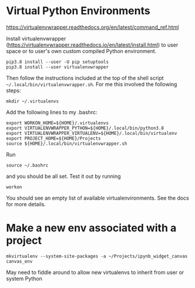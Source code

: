 
# Virtual Python Environments

https://virtualenvwrapper.readthedocs.org/en/latest/command_ref.html

Install virtualenvwrapper (https://virtualenvwrapper.readthedocs.io/en/latest/install.html) to user space or to user's own custom compiled Python environment.

    pip3.8 install --user -U pip setuptools
    pip3.8 install --user virtualenvwrapper


Then follow the instructions included at the top of the shell script `~/.local/bin/virtualenvwrapper.sh`.  For me this involved the following steps:

    mkdir ~/.virtualenvs

Add the following lines to my .bashrc:

    export WORKON_HOME=${HOME}/.virtualenvs
    export VIRTUALENVWRAPPER_PYTHON=${HOME}/.local/bin/python3.8
    export VIRTUALENVWRAPPER_VIRTUALENV=${HOME}/.local/bin/virtualenv
    export PROJECT_HOME=${HOME}/Projects
    source ${HOME}/.local/bin/virtualenvwrapper.sh

Run

    source ~/.bashrc

and you should be all set.  Test it out by running

    workon

You should see an empty list of available virtualenvironments.  See the docs for more details.


# Make a new env associated with a project

    mkvirtualenv --system-site-packages -a ~/Projects/ipynb_widget_canvas canvas_env

May need to fiddle around to allow new virtualenvs to inherit from user or system Python
